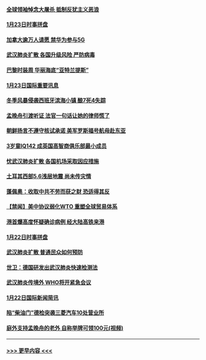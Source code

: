 #### [全球领袖悼念大屠杀 抵制反犹主义恶浪](../pages/prog202/a102759678.md?t=01241122) 
#### [1月23日时事拼盘](../pages/prog202/a102759599.md?t=01241122) 
#### [加拿大逾万人请愿 禁华为参与5G](../pages/prog202/a102759553.md?t=01241122) 
#### [武汉肺炎扩散 各国升级风险 严防病毒](../pages/prog202/a102759400.md?t=01241122) 
#### [巴黎时装周 华丽海底“亚特兰提斯”](../pages/prog202/a102759217.md?t=01241122) 
#### [1月23日国际重要讯息](../pages/prog202/a102759199.md?t=01241122) 
#### [冬季风暴侵袭西班牙滨海小镇 酿7死4失踪](../pages/prog202/a102759119.md?t=01241122) 
#### [孟晚舟引渡听证 法官一句话让她的律师慌了](../pages/prog202/a102759060.md?t=01241122) 
#### [朝鲜扬言不遵守核试承诺 美军罗斯福号航母赴东亚](../pages/prog202/a102759001.md?t=01241122) 
#### [3岁童IQ142 成英国高智商俱乐部最小成员](../pages/prog202/a102758990.md?t=01241122) 
#### [忧武汉肺炎扩散 各国机场采取因应措施](../pages/prog202/a102758911.md?t=01241122) 
#### [土耳其西部5.6浅层地震 尚未传灾情](../pages/prog202/a102758903.md?t=01241122) 
#### [蓬佩奥：收取中共不劳而获之财 恐适得其反](../pages/prog202/a102758889.md?t=01241122) 
#### [【禁闻】美中协议弱化WTO 重塑全球贸易体系](../pages/prog202/a102758790.md?t=01241122) 
#### [港首爆高度怀疑确诊病例 经大陆高铁来港](../pages/prog202/a102758613.md?t=01241122) 
#### [1月22日时事拼盘](../pages/prog202/a102758615.md?t=01241122) 
#### [武汉肺炎扩散 普通民众如何预防](../pages/prog202/a102758504.md?t=01241122) 
#### [世卫：德国研发出武汉肺炎快速检测法](../pages/prog202/a102758495.md?t=01241122) 
#### [武汉肺炎传境外 WHO将开紧急会议](../pages/prog202/a102758437.md?t=01241122) 
#### [1月22日国际新闻简讯](../pages/prog202/a102758231.md?t=01241122) 
#### [陷“柴油门”德检突袭三菱汽车10处营业所](../pages/prog202/a102758165.md?t=01241122) 
#### [庭外支持孟晚舟的老外 自称举牌可领100元(视频)](../pages/prog202/a102758092.md?t=01241122) 

----
#### [ >>> 更早内容 <<< ](../indexes/prog202-earlier.md)
